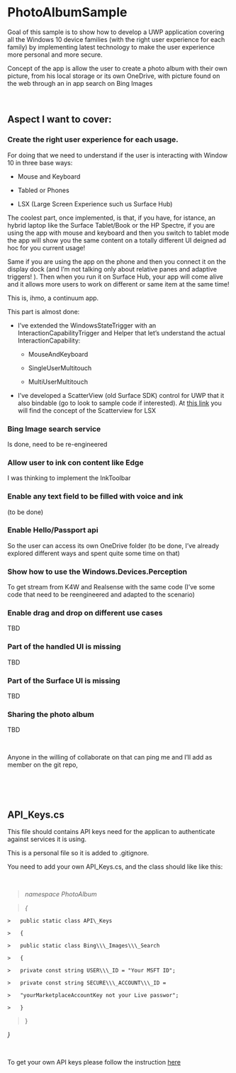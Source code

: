 PhotoAlbumSample
================

Goal of this sample is to show how to develop a UWP application covering all the
Windows 10 device families (with the right user experience for each family) by
implementing latest technology to make the user experience more personal and
more secure.

Concept of the app is allow the user to create a photo album with their own
picture, from his local storage or its own OneDrive, with picture found on the
web through an in app search on Bing Images

 

Aspect I want to cover:
-----------------------

### Create the right user experience for each usage.

For doing that we need to understand if the user is interacting with Window 10
in three base ways:

-   Mouse and Keyboard

-   Tabled or Phones

-   LSX (Large Screen Experience such us Surface Hub)

The coolest part, once implemented, is that, if you have, for istance, an hybrid
laptop like the Surface Tablet/Book or the HP Spectre, if you are using the app
with mouse and keyboard and then you switch to tablet mode the app will show you
the same content on a totally different UI deigned ad hoc for you current usage!

Same if you are using the app on the phone and then you connect it on the
display dock (and I’m not talking only about relative panes and adaptive
triggers! ). Then when you run it on Surface Hub, your app will come alive and
it allows more users to work on different or same item at the same time!

This is, ihmo, a continuum app.

This part is almost done:

-   I’ve extended the WindowsStateTrigger with an InteractionCapabilityTrigger
    and Helper that let’s understand the actual InteractionCapability:

    -   MouseAndKeyboard

    -   SingleUserMultitouch

    -   MultiUserMultitouch

-   I’ve developed a ScatterView (old Surface SDK) control for UWP that it also
    bindable (go to look to sample code if interested). At [this
    link](<https://msdn.microsoft.com/en-us/library/ff727729.aspx>) you will
    find the concept of the Scatterview for LSX

### Bing Image search service 

Is done, need to be re-engineered

### Allow user to ink con content like Edge

I was thinking to implement the InkToolbar

### Enable any text field to be filled with voice and ink

(to be done)

### Enable Hello/Passport api 

So the user can access its own OneDrive folder (to be done, I’ve already
explored different ways and spent quite some time on that)

### Show how to use the Windows.Devices.Perception 

To get stream from K4W and Realsense with the same code (I’ve some code that
need to be reengineered and adapted to the scenario)

### Enable drag and drop on different use cases

TBD

### Part of the handled UI is missing

TBD

### Part of the Surface UI is missing

TBD

### Sharing the photo album

TBD

 

Anyone in the willing of collaborate on that can ping me and I’ll add as member
on the git repo,

 

 

API\_Keys.cs
------------

This file should contains API keys need for the applican to authenticate against
services it is using.

This is a personal file so it is added to .gitignore.

You need to add your own API\_Keys.cs, and the class should like like this:

 

>   *namespace PhotoAlbum*

>   *{*

    >   public static class API\_Keys

    >   {

    >   public static class Bing\\\_Images\\\_Search

    >   {

    >   private const string USER\\\_ID = "Your MSFT ID";

    >   private const string SECURE\\\_ACCOUNT\\\_ID =

    >   "yourMarketplaceAccountKey not your Live passwor";

    >   }

>   }

*}*

 

To get your own API keys please follow the instruction
[here](<http://www.bing.com/toolbox/bingsearchapi>)

